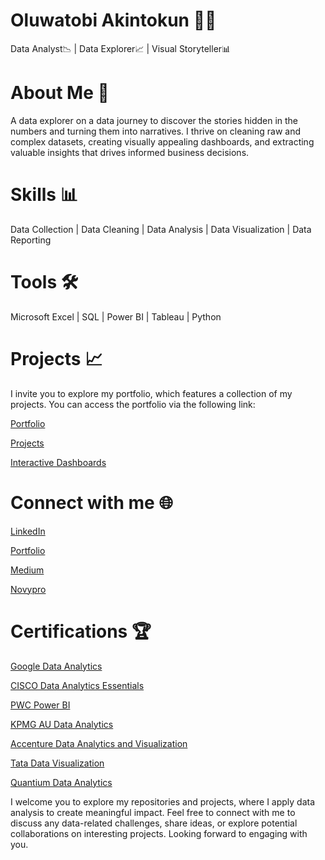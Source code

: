 # Oluwatobi Akintokun 👩‍💻

Data Analyst📉 | Data Explorer📈 | Visual Storyteller📊

# About Me 📌

A data explorer on a data journey to discover the stories hidden in the numbers and turning them into narratives.
I thrive on cleaning raw and complex datasets, creating visually appealing dashboards, and extracting valuable insights that drives informed business decisions.

# Skills 📊

Data Collection | Data Cleaning | Data Analysis | Data Visualization | Data Reporting

# Tools 🛠️
Microsoft Excel | SQL | Power BI | Tableau | Python

# Projects 📈
I invite you to explore my portfolio, which features a collection of my projects. You can access the portfolio via the following link:

[Portfolio](https://oluwatobiakintokun.github.io/)

[Projects](https://github.com/OluwatobiAkintokun?tab=repositories)

[Interactive Dashboards](https://github.com/OluwatobiAkintokun/INTERACTIVE-DASHBOARDS?tab=readme-ov-file)

# Connect with me 🌐
[LinkedIn](https://www.linkedin.com/in/oluwatobi-akintokun-63055712a/)

[Portfolio](https://oluwatobiakintokun.github.io/)

[Medium](https://oluwatobiakintokun.medium.com/)

[Novypro](https://www.novypro.com/profile_about/oluwatobiakintokun)

# Certifications 🏆

[Google Data Analytics](https://coursera.org/share/daa880d1362bae387e1b547274ab6e74)

[CISCO Data Analytics Essentials](https://www.credly.com/badges/fcec739e-dc5f-4448-a189-60831532ab6d/public_url)

[PWC Power BI](https://forage-uploads-prod.s3.amazonaws.com/completion-certificates/PwC%20Switzerland/a87GpgE6tiku7q3gu_PwC%20Switzerland_PQPpMDNdiqtYfQEcD_1693525737863_completion_certificate.pdf)

[KPMG AU Data Analytics](https://forage-uploads-prod.s3.amazonaws.com/completion-certificates/KPMG%20AU/m7W4GMqeT3bh9Nb2c_KPMG%20AU_PQPpMDNdiqtYfQEcD_1692498910055_completion_certificate.pdf)

[Accenture Data Analytics and Visualization](https://forage-uploads-prod.s3.amazonaws.com/completion-certificates/Accenture%20North%20America/hzmoNKtzvAzXsEqx8_Accenture%20North%20America_PQPpMDNdiqtYfQEcD_1691096379595_completion_certificate.pdf)

[Tata Data Visualization](https://forage-uploads-prod.s3.amazonaws.com/completion-certificates/Tata/MyXvBcppsW2FkNYCX_Tata_PQPpMDNdiqtYfQEcD_1692140689186_completion_certificate.pdf)

[Quantium Data Analytics](https://forage-uploads-prod.s3.amazonaws.com/completion-certificates/Quantium/NkaC7knWtjSbi6aYv_Quantium_PQPpMDNdiqtYfQEcD_1696983953108_completion_certificate.pdf)


I welcome you to explore my repositories and projects, where I apply data analysis to create meaningful impact. Feel free to connect with me to discuss any data-related challenges, share ideas, or explore potential collaborations on interesting projects. Looking forward to engaging with you.

<!---
OluwatobiAkintokun/OluwatobiAkintokun is a ✨ special ✨ repository because its `README.md` (this file) appears on your GitHub profile.
You can click the Preview link to take a look at your changes.
--->
